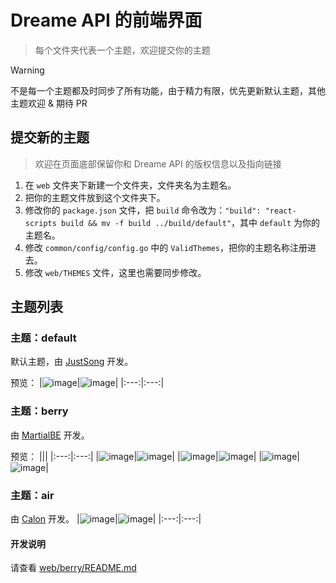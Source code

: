 # Dreame API 的前端界面

> 每个文件夹代表一个主题，欢迎提交你的主题

> [!WARNING]
> 不是每一个主题都及时同步了所有功能，由于精力有限，优先更新默认主题，其他主题欢迎 & 期待 PR

## 提交新的主题

> 欢迎在页面底部保留你和 Dreame API 的版权信息以及指向链接

1. 在 `web` 文件夹下新建一个文件夹，文件夹名为主题名。
2. 把你的主题文件放到这个文件夹下。
3. 修改你的 `package.json` 文件，把 `build` 命令改为：`"build": "react-scripts build && mv -f build ../build/default"`，其中 `default` 为你的主题名。
4. 修改 `common/config/config.go` 中的 `ValidThemes`，把你的主题名称注册进去。
5. 修改 `web/THEMES` 文件，这里也需要同步修改。

## 主题列表

### 主题：default

默认主题，由 [JustSong](https://github.com/songquanpeng) 开发。

预览：
|![image](https://github.com/knightgao/dreame-api/assets/39998050/ccfbc668-3a7f-4bc1-87da-7eacfd7bf371)|![image](https://github.com/knightgao/dreame-api/assets/39998050/a63ed547-44b9-45db-b43a-ecea07d60840)|
|:---:|:---:|

### 主题：berry

由 [MartialBE](https://github.com/MartialBE) 开发。

预览：
|||
|:---:|:---:|
|![image](https://github.com/knightgao/dreame-api/assets/42402987/36aff5c6-c5ff-4a90-8e3d-33d5cff34cbf)|![image](https://github.com/knightgao/dreame-api/assets/42402987/9ac63b36-5140-4064-8fad-fc9d25821509)|
|![image](https://github.com/knightgao/dreame-api/assets/42402987/fb2b1c64-ef24-4027-9b80-0cd9d945a47f)|![image](https://github.com/knightgao/dreame-api/assets/42402987/b6b649ec-2888-4324-8b2d-d5e11554eed6)|
|![image](https://github.com/knightgao/dreame-api/assets/42402987/6d3b22e0-436b-4e26-8911-bcc993c6a2bd)|![image](https://github.com/knightgao/dreame-api/assets/42402987/eef1e224-7245-44d7-804e-9d1c8fa3f29c)|

### 主题：air
由 [Calon](https://github.com/Calcium-Ion) 开发。
|![image](https://github.com/knightgao/songquanpeng.github.io/assets/39998050/1ddb274b-a715-4e81-858b-857d520b6ff4)|![image](https://github.com/knightgao/songquanpeng.github.io/assets/39998050/163b0b8e-1f73-49cb-b632-3dcb986b56d5)|
|:---:|:---:|


#### 开发说明

请查看 [web/berry/README.md](https://github.com/knightgao/dreame-api/tree/main/web/berry/README.md)
